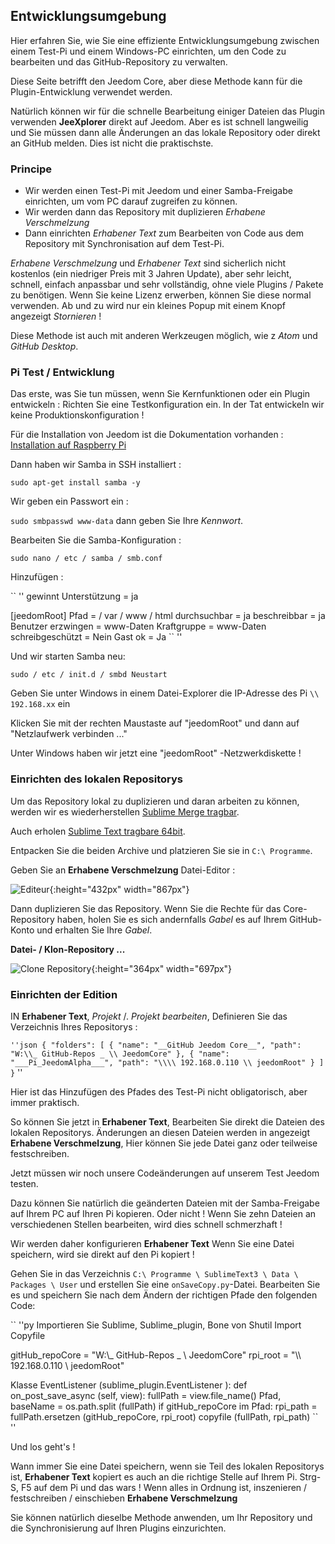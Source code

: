 ## Entwicklungsumgebung

Hier erfahren Sie, wie Sie eine effiziente Entwicklungsumgebung zwischen einem Test-Pi und einem Windows-PC einrichten, um den Code zu bearbeiten und das GitHub-Repository zu verwalten.

Diese Seite betrifft den Jeedom Core, aber diese Methode kann für die Plugin-Entwicklung verwendet werden.

Natürlich können wir für die schnelle Bearbeitung einiger Dateien das Plugin verwenden **JeeXplorer** direkt auf Jeedom. Aber es ist schnell langweilig und Sie müssen dann alle Änderungen an das lokale Repository oder direkt an GitHub melden. Dies ist nicht die praktischste.

### Principe

- Wir werden einen Test-Pi mit Jeedom und einer Samba-Freigabe einrichten, um vom PC darauf zugreifen zu können.
- Wir werden dann das Repository mit duplizieren *Erhabene Verschmelzung*
- Dann einrichten *Erhabener Text* zum Bearbeiten von Code aus dem Repository mit Synchronisation auf dem Test-Pi.

*Erhabene Verschmelzung* und *Erhabener Text* sind sicherlich nicht kostenlos (ein niedriger Preis mit 3 Jahren Update), aber sehr leicht, schnell, einfach anpassbar und sehr vollständig, ohne viele Plugins / Pakete zu benötigen. Wenn Sie keine Lizenz erwerben, können Sie diese normal verwenden. Ab und zu wird nur ein kleines Popup mit einem Knopf angezeigt *Stornieren* !

Diese Methode ist auch mit anderen Werkzeugen möglich, wie z *Atom* und *GitHub Desktop*.

### Pi Test / Entwicklung

Das erste, was Sie tun müssen, wenn Sie Kernfunktionen oder ein Plugin entwickeln : Richten Sie eine Testkonfiguration ein. In der Tat entwickeln wir keine Produktionskonfiguration !

Für die Installation von Jeedom ist die Dokumentation vorhanden : [Installation auf Raspberry Pi](https:/./.doc.jeedom.com/de_DE/installation/.rpi)

Dann haben wir Samba in SSH installiert :

`sudo apt-get install samba -y`

Wir geben ein Passwort ein :

`sudo smbpasswd www-data` dann geben Sie Ihre *Kennwort*.

Bearbeiten Sie die Samba-Konfiguration :

`sudo nano / etc / samba / smb.conf`

Hinzufügen :

`` ''
gewinnt Unterstützung = ja

[jeedomRoot]
Pfad = / var / www / html
durchsuchbar = ja
beschreibbar = ja
Benutzer erzwingen = www-Daten
Kraftgruppe = www-Daten
schreibgeschützt = Nein
Gast ok = Ja
`` ''

Und wir starten Samba neu:

`sudo / etc / init.d / smbd Neustart`

Geben Sie unter Windows in einem Datei-Explorer die IP-Adresse des Pi `\\ 192.168.xx` ein

Klicken Sie mit der rechten Maustaste auf "jeedomRoot" und dann auf "Netzlaufwerk verbinden ..."

Unter Windows haben wir jetzt eine "jeedomRoot" -Netzwerkdiskette !


### Einrichten des lokalen Repositorys

Um das Repository lokal zu duplizieren und daran arbeiten zu können, werden wir es wiederherstellen [Sublime Merge tragbar](https:/./.www.sublimemerge.com/.download).

Auch erholen [Sublime Text tragbare 64bit](https:/./.www.sublimetext.com/.3).

Entpacken Sie die beiden Archive und platzieren Sie sie in `C:\ Programme`.

Geben Sie an **Erhabene Verschmelzung** Datei-Editor :

![Editeur](images/.sbm_settings1.jpg){:height="432px" width="867px"}

Dann duplizieren Sie das Repository. Wenn Sie die Rechte für das Core-Repository haben, holen Sie es sich andernfalls *Gabel* es auf Ihrem GitHub-Konto und erhalten Sie Ihre *Gabel*.

**Datei- / Klon-Repository ...**

![Clone Repository](images/.sbm_clonerepo.jpg){:height="364px" width="697px"}


### Einrichten der Edition

IN **Erhabener Text**, *Projekt* /. *Projekt bearbeiten*, Definieren Sie das Verzeichnis Ihres Repositorys :

`` ''json
{
  "folders":
  [
    {
      "name": "__GitHub Jeedom Core__",
      "path": "W:\\_ GitHub-Repos _ \\ JeedomCore"
    },
    {
      "name": "___Pi_JeedomAlpha___",
      "path": "\\\\ 192.168.0.110 \\ jeedomRoot"
    }
  ]
}
`` ''

Hier ist das Hinzufügen des Pfades des Test-Pi nicht obligatorisch, aber immer praktisch.


So können Sie jetzt in **Erhabener Text**, Bearbeiten Sie direkt die Dateien des lokalen Repositorys. Änderungen an diesen Dateien werden in angezeigt **Erhabene Verschmelzung**, Hier können Sie jede Datei ganz oder teilweise festschreiben.

Jetzt müssen wir noch unsere Codeänderungen auf unserem Test Jeedom testen.

Dazu können Sie natürlich die geänderten Dateien mit der Samba-Freigabe auf Ihrem PC auf Ihren Pi kopieren. Oder nicht ! Wenn Sie zehn Dateien an verschiedenen Stellen bearbeiten, wird dies schnell schmerzhaft !

Wir werden daher konfigurieren **Erhabener Text** Wenn Sie eine Datei speichern, wird sie direkt auf den Pi kopiert !

Gehen Sie in das Verzeichnis `C:\ Programme \ SublimeText3 \ Data \ Packages \ User` und erstellen Sie eine `onSaveCopy.py`-Datei. Bearbeiten Sie es und speichern Sie nach dem Ändern der richtigen Pfade den folgenden Code:

`` ''py
Importieren Sie Sublime, Sublime_plugin, Bone
von Shutil Import Copyfile

gitHub_repoCore = "W:\\_ GitHub-Repos _ \\ JeedomCore"
rpi_root = "\\\\ 192.168.0.110 \\ jeedomRoot"

Klasse EventListener (sublime_plugin.EventListener ):
  def on_post_save_async (self, view):
    fullPath = view.file_name()
    Pfad, baseName = os.path.split (fullPath)
    if gitHub_repoCore im Pfad:
      rpi_path = fullPath.ersetzen (gitHub_repoCore, rpi_root)
      copyfile (fullPath, rpi_path)
`` ''

Und los geht's !

Wann immer Sie eine Datei speichern, wenn sie Teil des lokalen Repositorys ist, **Erhabener Text** kopiert es auch an die richtige Stelle auf Ihrem Pi. Strg-S, F5 auf dem Pi und das wars ! Wenn alles in Ordnung ist, inszenieren / festschreiben / einschieben **Erhabene Verschmelzung**


Sie können natürlich dieselbe Methode anwenden, um Ihr Repository und die Synchronisierung auf Ihren Plugins einzurichten.